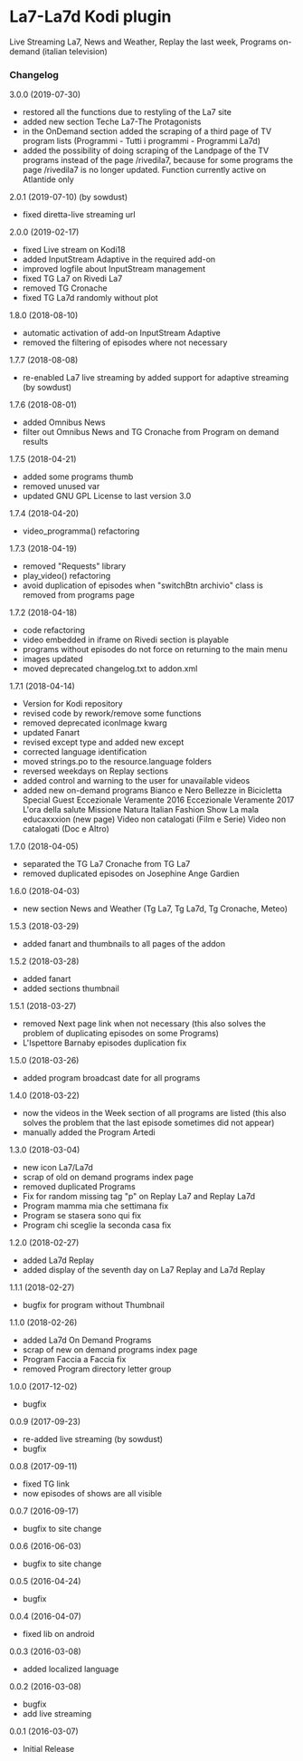 # La7-La7d Kodi plugin
Live Streaming La7, News and Weather, Replay the last week, Programs on-demand (italian television)


### Changelog
3.0.0 (2019-07-30)
- restored all the functions due to restyling of the La7 site
- added new section Teche La7-The Protagonists
- in the OnDemand section added the scraping of a third page of TV program lists (Programmi - Tutti i programmi - Programmi La7d)
- added the possibility of doing scraping of the Landpage of the TV programs instead of the page /rivedila7, because for some programs the page /rivedila7 is no longer updated. Function currently active on Atlantide only

2.0.1 (2019-07-10) (by sowdust)
- fixed diretta-live streaming url

2.0.0 (2019-02-17)
- fixed Live stream on Kodi18
- added InputStream Adaptive in the required add-on
- improved logfile about InputStream management
- fixed TG La7 on Rivedi La7
- removed TG Cronache
- fixed TG La7d randomly without plot

1.8.0 (2018-08-10)
- automatic activation of add-on InputStream Adaptive
- removed the filtering of episodes where not necessary

1.7.7 (2018-08-08)
- re-enabled La7 live streaming by added support for adaptive streaming (by sowdust)

1.7.6 (2018-08-01)
- added Omnibus News
- filter out Omnibus News and TG Cronache from Program on demand results

1.7.5 (2018-04-21)
- added some programs thumb
- removed unused var
- updated GNU GPL License to last version 3.0

1.7.4 (2018-04-20)
- video_programma() refactoring

1.7.3 (2018-04-19)
- removed "Requests" library
- play_video() refactoring
- avoid duplication of episodes when "switchBtn archivio" class is removed from programs page

1.7.2 (2018-04-18)
- code refactoring
- video embedded in iframe on Rivedi section is playable
- programs without episodes do not force on returning to the main menu
- images updated
- moved deprecated changelog.txt to addon.xml

1.7.1 (2018-04-14)
- Version for Kodi repository
- revised code by rework/remove some functions
- removed deprecated iconImage kwarg
- updated Fanart
- revised except type and added new except
- corrected language identification
- moved strings.po to the resource.language folders
- reversed weekdays on Replay sections
- added control and warning to the user for unavailable videos
- added new on-demand programs
  Bianco e Nero
  Bellezze in Bicicletta
  Special Guest
  Eccezionale Veramente 2016
  Eccezionale Veramente 2017
  L'ora della salute
  Missione Natura
  Italian Fashion Show
  La mala educaxxxion (new page)
  Video non catalogati (Film e Serie)
  Video non catalogati (Doc e Altro)

1.7.0 (2018-04-05)
- separated the TG La7 Cronache from TG La7
- removed duplicated episodes on Josephine Ange Gardien

1.6.0 (2018-04-03)
- new section News and Weather (Tg La7, Tg La7d, Tg Cronache, Meteo)

1.5.3 (2018-03-29)
- added fanart and thumbnails to all pages of the addon

1.5.2 (2018-03-28)
- added fanart
- added sections thumbnail

1.5.1 (2018-03-27)
- removed Next page link when not necessary 
  (this also solves the problem of duplicating episodes on some Programs)
- L'Ispettore Barnaby episodes duplication fix

1.5.0 (2018-03-26)
- added program broadcast date for all programs

1.4.0 (2018-03-22)
- now the videos in the Week section of all programs are listed
  (this also solves the problem that the last episode sometimes did not appear)
- manually added the Program Artedi

1.3.0 (2018-03-04)
- new icon La7/La7d
- scrap of old on demand programs index page
- removed duplicated Programs
- Fix for random missing tag "p" on Replay La7 and Replay La7d 
- Program mamma mia che settimana fix
- Program se stasera sono qui fix
- Program chi sceglie la seconda casa fix

1.2.0 (2018-02-27)
- added La7d Replay
- added display of the seventh day on La7 Replay and La7d Replay

1.1.1 (2018-02-27)
- bugfix for program without Thumbnail

1.1.0 (2018-02-26)
- added La7d On Demand Programs
- scrap of new on demand programs index page
- Program Faccia a Faccia fix
- removed Program directory letter group

1.0.0 (2017-12-02)
- bugfix

0.0.9 (2017-09-23)
- re-added live streaming (by sowdust)
- bugfix

0.0.8 (2017-09-11)
- fixed TG link
- now episodes of shows are all visible

0.0.7 (2016-09-17)
- bugfix to site change

0.0.6 (2016-06-03)
- bugfix to site change

0.0.5 (2016-04-24)
- bugfix

0.0.4 (2016-04-07)
- fixed lib on android

0.0.3 (2016-03-08)
- added localized language

0.0.2 (2016-03-08)
- bugfix
- add live streaming

0.0.1 (2016-03-07)
- Initial Release

